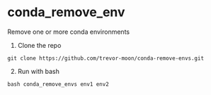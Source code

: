 # conda_remove_env

Remove one or more conda environments

1. Clone the repo

```
git clone https://github.com/trevor-moon/conda-remove-envs.git
```

2. Run with bash

```
bash conda_remove_envs env1 env2
```
